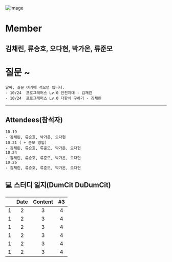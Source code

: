 ![image](https://user-images.githubusercontent.com/87309905/196717568-03302885-8a3a-4c96-9c49-dbc2fb69d8af.png)
# Member
김채린, 류승호, 오다현, 박가온, 류준모
---
# 질문 ~
```
날짜, 질문 여기에 적으면 됩니다.
- 10/24  프로그래머스 Lv.0 안전지대 - 김채린
- 10/24  프로그래머스 Lv.0 다항식 구하기 - 김채린
```
---
## Attendees(참석자)
```
10.19
- 김채린, 류승호, 박가온, 오다현
10.21 ( + 준모 영입)
- 김채린, 류승호, 류준모, 박가온, 오다현
10.24
- 김채린, 류승호, 류준모, 박가온, 오다현
10.26
- 김채린, 류승호, 류준모, 박가온, 오다현
```

## 💻 스터디 일지(DumCit DuDumCit)

|                      |                                      Date                                       |                                     Content                                      |                                        #3                                        |
| :------------------: | :---------------------------------------------------------------------------: | :-------------------------------------------------------------------------: | :------------------------------------------------------------------------------: |
|           1           |                            2                                                   |             3          |   4   |
|           1           |                            2                                                   |             3          |   4   |
|           1           |                            2                                                   |             3          |   4   |
|           1           |                            2                                                   |             3          |   4   |
|           1           |                            2                                                   |             3          |   4   |
|           1           |                            2                                                   |             3          |   4   |
